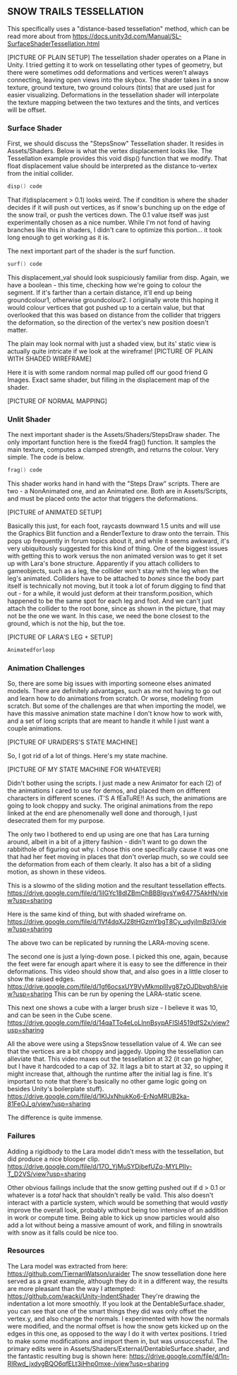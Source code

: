 ## SNOW TRAILS TESSELLATION


This specifically uses a "distance-based tessellation" method, which can be read more about from https://docs.unity3d.com/Manual/SL-SurfaceShaderTessellation.html

[PICTURE OF PLAIN SETUP]
The tessellation shader operates on a Plane in Unity. I tried getting it to work on tessellating other types of geometry, but there were sometimes odd deformations and vertices weren't always connecting, leaving open views into the skybox. The shader takes in a snow texture, ground texture, two ground colours (tints) that are used just for easier visualizing. Deformations in the tessellation shader will interpolate the texture mapping between the two textures and the tints, and vertices will be offset.

### Surface Shader
First, we should discuss the "StepsSnow" Tessellation shader. It resides in Assets/Shaders. Below is what the vertex displacement looks like. The Tessellation example provides this void disp() function that we modify. That float displacement value should be interpreted as the distance to-vertex from the initial collider.

```cpp
disp() code
```

That if(displacement > 0.1) looks weird. The if condition is where the shader decides if it will push out vertices, as if snow's bunching up on the edge of the snow trail, or push the vertices down. The 0.1 value itself was just experimentally chosen as a nice number. While I'm not fond of having branches like this in shaders, I didn't care to optimize this portion... it took long enough to get working as it is.

The next important part of the shader is the surf function.

```cpp
surf() code
```
This displacement_val should look suspiciously familiar from disp. Again, we have a boolean - this time, checking how we're going to colour the segment. If it's farther than a certain distance, it'll end up being groundcolour1, otherwise groundcolour2. I origiinally wrote this hoping it would colour vertices that got pushed up to a certain value, but that overlooked that this was based on distance from the collider that triggers the deformation, so the direction of the vertex's new position doesn't matter.

The plain may look normal with just a shaded view, but its' static view is actually quite intricate if we look at the wireframe! 
[PICTURE OF PLAIN WITH SHADED WIREFRAME]

Here it is with some random normal map pulled off our good friend G Images. Exact same shader, but filling in the displacement map of the shader.

[PICTURE OF NORMAL MAPPING]

### Unlit Shader
The next important shader is the Assets/Shaders/StepsDraw shader. The only important function here is the fixed4 frag() function. It samples the main texture, computes a clamped strength, and returns the colour. Very simple. The code is below.

```cpp
frag() code
```

This shader works hand in hand with the "Steps Draw" scripts. There are two - a NonAnimated one, and an Animated one. Both are in Assets/Scripts, and must be placed onto the actor that triggers the deformations.

[PICTURE of ANIMATED SETUP]

Basically this just, for each foot, raycasts downward 1.5 units and will use the Graphics Blit function and a RenderTexture to draw onto the terrain. This pops up frequently in forum topics about it, and while it seems awkward, it's very ubiquitously suggested for this kind of thing. One of the biggest issues with getting this to work versus the non animated version was to get it set up with Lara's bone structure. Apparently if you attach colliders to gameobjects, such as a leg, the collider won't stay with the leg when the leg's animated. Colliders have to be attached to *bones* since the body part itself is technically not moving, but it took a lot of forum digging to find that out - for a while, it would just deform at their transform.position, which happened to be the same spot for each leg and foot. And we can't just attach the collider to the root bone, since as shown in the picture, that may not be the one we want. In this case, we need the bone closest to the ground, which is not the hip, but the toe.

[PICTURE OF LARA'S LEG + SETUP]

```cpp
Animatedforloop
```

### Animation Challenges
So, there are some big issues with importing someone elses animated models. There are definitely advantages, such as me not having to go out and learn how to do animations from scratch. Or worse, modeling from scratch. But some of the challenges are that when importing the model, we have this massive animation state machine I don't know how to work with, and a set of long scripts that are meant to handle it while I just want a couple animations.

[PICTURE OF URAIDERS'S STATE MACHINE]

So, I got rid of a lot of things. Here's my state machine.

[PICTURE OF MY STATE MACHINE FOR WHATEVER]

Didn't bother using the scripts. I just made a new Animator for each (2) of the animations I cared to use for demos, and placed them on different characters in different scenes. iT'S A fEaTuRE!! As such, the animations are going to look choppy and sucky. The original animations from the repo linked at the end are phenomenally well done and thorough, I just desecrated them for my purpose.

The only two I bothered to end up using are one that has Lara turning around, albeit in a bit of a jittery fashion - didn't want to go down the rabbithole of figuring out why. I chose this one specifically cause it was one that had her feet moving in places that don't overlap much, so we could see the deformation from each of them clearly. It also has a bit of a sliding motion, as shown in these videos.

This is a slowmo of the sliding motion and the resultant tessellation effects.
https://drive.google.com/file/d/1iIGYc18dlZBmChBBBlgvsYw64775AkHN/view?usp=sharing

Here is the same kind of thing, but with shaded wireframe on.
https://drive.google.com/file/d/1Vf4dqXJ28tHGzmYbgT8Cy_udyjImBzI3/view?usp=sharing

The above two can be replicated by running the LARA-moving scene.

The second one is just a lying-down pose. I picked this one, again, because the feet were far enough apart where it is easy to see the difference in their deformations. This video should show that, and also goes in a little closer to show the raised edges.
https://drive.google.com/file/d/1gf6ocsxUY9VyMkmpIIIvg87zOJDbvqh8/view?usp=sharing
This can be run by opening the LARA-static scene.

This next one shows a cube with a larger brush size - I believe it was 10, and can be seen in the Cube scene.
https://drive.google.com/file/d/14qaTTo4eLoLInnBsypAFlSl4519dfS2x/view?usp=sharing

All the above were using a StepsSnow tessellation value of 4. We can see that the vertices are a bit choppy and jaggedy. Upping the tessellation can alleviate that. This video maxes out the tessellation at 32 (it can go higher, but I have it hardcoded to a cap of 32. It lags a bit to start at 32, so upping it might increase that, although the runtime after the initial lag is fine. It's important to note that there's basically no other game logic going on besides Unity's boilerplate stuff).
https://drive.google.com/file/d/1KIJxNhukKo6-ErNqMRUB2ka-81FeOJ_g/view?usp=sharing

The difference is quite immense.

### Failures
Adding a rigidbody to the Lara model didn't mess with the tessellation, but did produce a nice blooper clip.
https://drive.google.com/file/d/17O_YjMuSYDjbefUZq-MYLPlIy-T_D2VS/view?usp=sharing

Other obvious failings include that the snow getting pushed out if d > 0.1 or whatever is a *total* hack that shouldn't really be valid.
This also doesn't interact with a particle system, which would be something that would *vastly* improve the overall look, probably without being too intensive of an addition in work or compute time. Being able to kick up snow particles would also add a lot without being a massive amount of work, and filling in snowtrails with snow as it falls could be nice too.


### Resources
The Lara model was extracted from here: https://github.com/TiernanWatson/uraider
The snow tessellation done here served as a great example, although they do it in a different way, the results are more pleasant than the way I attempted: https://github.com/wacki/Unity-IndentShader They're drawing the indentation a lot more smoothly. If you look at the DentableSurface.shader, you can see that one of the smart things they did was only offset the vertex.y, and also change the normals. I experimented with how the normals were modified, and the normal offset is how the snow gets kicked up on the edges in this one, as opposed to the way I do it with vertex positions. 
I tried to make some modifications and import them in, but was unsuccessful. The primary edits were in Assets/Shaders/External/DentableSurface.shader, and the fantastic resulting bug is shown here:
https://drive.google.com/file/d/1n-RIRwd_jxdygBQO6qfELt3iHhp0mxe-/view?usp=sharing 

